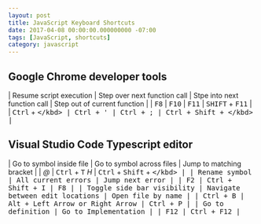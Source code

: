 ```yaml
---
layout: post
title: JavaScript Keyboard Shortcuts
date: 2017-04-08 00:00:00.000000000 -07:00
tags: [JavaScript, shortcuts]
category: javascript
---
```


## Google Chrome developer tools

| Resume script execution | Step over next function call | Stpe into next function call | Step out of current function |
| <kbd>F8</kbd> | <kbd>F10</kbd> | <kbd>F11</kbd> | <kbd>SHIFT</kbd> + <kbd>F11</kbd> |
| <kbd>Ctrl</kbd> + <kbd>\</kbd> | <kbd>Ctrl</kbd> + <kbd>'</kbd> | <kbd>Ctrl</kbd> + <kbd>;</kbd> | <kbd>Ctrl</kbd> + <kbd>Shift</kbd> + <kbd>\</kbd> |

## Visual Studio Code Typescript editor


| Go to symbol inside file | Go to symbol across files | Jump to matching bracket |
| *@* | <kbd>Ctrl</kbd> + <kbd>T</kbd> *H* | <kbd>Ctrl</kbd> + <kbd>Shift</kbd> + <kbd>\</kbd> |
| Rename symbol | All current errors | Jump next error |
| <kbd>F2</kbd> | <kbd>Ctrl</kbd> + <kbd>Shift</kbd> + <kbd>I</kbd> | <kbd>F8</kbd> |
| Toggle side bar visibility | Navigate between edit locations | Open file by name |
| <kbd>Ctrl</kbd> + <kbd>B</kbd> | <kbd>Alt</kbd> + <kbd>Left Arrow</kbd> or <kbd>Right Arrow<kbd> | <kbd>Ctrl</kbd> + <kbd>P</kbd> |
| Go to definition | Go to Implementation |
| <kbd>F12</kbd> |  <kbd>Ctrl</kbd> + <kbd>F12</kbd> |
